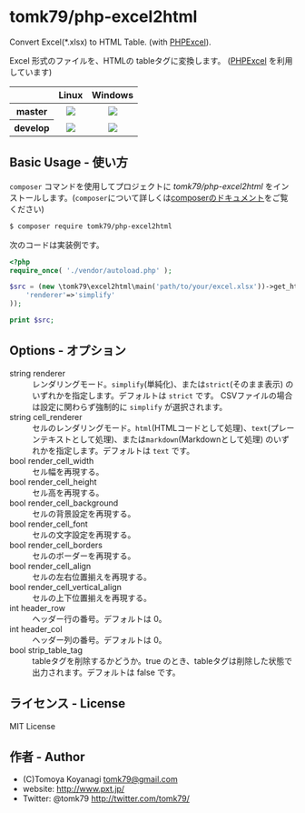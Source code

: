 # tomk79/php-excel2html


Convert Excel(\*.xlsx) to HTML Table. (with [PHPExcel](https://github.com/PHPOffice/PHPExcel)).

Excel 形式のファイルを、HTMLの tableタグに変換します。
([PHPExcel](https://github.com/PHPOffice/PHPExcel) を利用しています)

<table>
  <thead>
    <tr>
      <th></th>
      <th>Linux</th>
      <th>Windows</th>
    </tr>
  </thead>
  <tbody>
    <tr>
      <th>master</th>
      <td align="center">
        <a href="https://travis-ci.org/tomk79/php-excel2html"><img src="https://secure.travis-ci.org/tomk79/php-excel2html.svg?branch=master"></a>
      </td>
      <td align="center">
        <a href="https://ci.appveyor.com/project/tomk79/php-excel2html"><img src="https://ci.appveyor.com/api/projects/status/o2d8bo08weasyvlh/branch/master?svg=true"></a>
      </td>
    </tr>
    <tr>
      <th>develop</th>
      <td align="center">
        <a href="https://travis-ci.org/tomk79/php-excel2html"><img src="https://secure.travis-ci.org/tomk79/php-excel2html.svg?branch=develop"></a>
      </td>
      <td align="center">
        <a href="https://ci.appveyor.com/project/tomk79/php-excel2html"><img src="https://ci.appveyor.com/api/projects/status/o2d8bo08weasyvlh/branch/develop?svg=true"></a>
      </td>
    </tr>
  </tbody>
</table>


## Basic Usage - 使い方

`composer` コマンドを使用してプロジェクトに _tomk79/php-excel2html_ をインストールします。(`composer`について詳しくは[composerのドキュメント](https://getcomposer.org/doc/)をご覧ください)

```bash
$ composer require tomk79/php-excel2html
```

次のコードは実装例です。

```php
<?php
require_once( './vendor/autoload.php' );

$src = (new \tomk79\excel2html\main('path/to/your/excel.xlsx'))->get_html(array(
	'renderer'=>'simplify'
));

print $src;
```

## Options - オプション

<dl>
  <dt>string renderer</dt>
    <dd>レンダリングモード。<code>simplify</code>(単純化)、または<code>strict</code>(そのまま表示) のいずれかを指定します。デフォルトは <code>strict</code> です。 CSVファイルの場合は設定に関わらず強制的に <code>simplify</code> が選択されます。</dd>
  <dt>string cell_renderer</dt>
    <dd>セルのレンダリングモード。<code>html</code>(HTMLコードとして処理)、<code>text</code>(プレーンテキストとして処理)、または<code>markdown</code>(Markdownとして処理) のいずれかを指定します。デフォルトは <code>text</code> です。</dd>

  <dt>bool render_cell_width</dt>
    <dd>セル幅を再現する。</dd>
  <dt>bool render_cell_height</dt>
    <dd>セル高を再現する。</dd>
  <dt>bool render_cell_background</dt>
    <dd>セルの背景設定を再現する。</dd>
  <dt>bool render_cell_font</dt>
    <dd>セルの文字設定を再現する。</dd>
  <dt>bool render_cell_borders</dt>
    <dd>セルのボーダーを再現する。</dd>
  <dt>bool render_cell_align</dt>
    <dd>セルの左右位置揃えを再現する。</dd>
  <dt>bool render_cell_vertical_align</dt>
    <dd>セルの上下位置揃えを再現する。</dd>

  <dt>int header_row</dt>
    <dd>ヘッダー行の番号。デフォルトは 0。</dd>
  <dt>int header_col</dt>
    <dd>ヘッダー列の番号。デフォルトは 0。</dd>
  <dt>bool strip_table_tag</dt>
    <dd>tableタグを削除するかどうか。true のとき、tableタグは削除した状態で出力されます。デフォルトは false です。</dd>
</dl>


## ライセンス - License

MIT License


## 作者 - Author

- (C)Tomoya Koyanagi <tomk79@gmail.com>
- website: <http://www.pxt.jp/>
- Twitter: @tomk79 <http://twitter.com/tomk79/>
